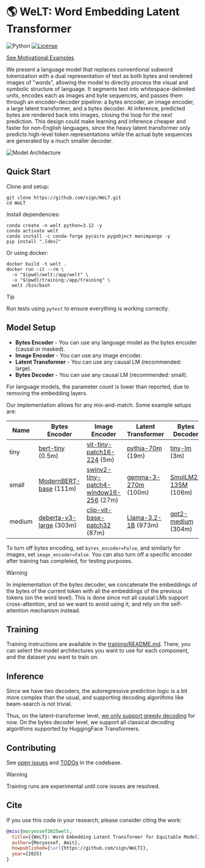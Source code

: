 # 🌎 WeLT: Word Embedding Latent Transformer

![Python](https://img.shields.io/badge/python-3.12-blue)
[![License](https://img.shields.io/badge/license-MIT-green)](./LICENSE)
 
[See Motivational Examples](./MOTIVATION.md)

We present a language model that replaces conventional subword tokenization with a dual representation of text as 
both bytes and rendered images of "words", allowing the model to directly process the visual and symbolic 
structure of language. It segments text into whitespace-delimited units, encodes each as images and byte sequences, 
and passes them through an encoder–decoder pipeline: 
a bytes encoder, an image encoder, a large latent transformer, and a bytes decoder. 
At inference, predicted bytes are rendered back into images, closing the loop for the next prediction.
This design could make learning and inference cheaper and faster for non-English languages, 
since the heavy latent transformer only predicts high-level token representations while the actual byte 
sequences are generated by a much smaller decoder.

![Model Architecture](./assets/architecture.png)

## Quick Start

Clone and setup:

```shell
git clone https://github.com/sign/WeLT.git
cd WeLT
```

Install dependencies:

```shell
conda create -n welt python=3.12 -y
conda activate welt
conda install -c conda-forge pycairo pygobject manimpango -y
pip install ".[dev]"
```

Or using docker:

```shell
docker build -t welt .
docker run -it --rm \
  -v "$(pwd)/welt:/app/welt" \
  -v "$(pwd)/training:/app/training" \
  welt /bin/bash
```

> [!TIP]
> Run tests using `pytest` to ensure everything is working correctly.

## Model Setup

- **Bytes Encoder** - You can use any language model as the bytes encoder (causal or masked).
- **Image Encoder** - You can use any image encoder.
- **Latent Transformer** - You can use any causal LM (recommended: large).
- **Bytes Decoder** - You can use any causal LM (recommended: small).

For language models, the parameter count is lower than reported, due to removing the embedding layers.

Our implementation allows for any mix-and-match. Some example setups are:

| Name   | Bytes Encoder                                                                | Image Encoder                                                                                             | Latent Transformer                                                    | Bytes Decoder                                                             | Total Parameters |
|--------|------------------------------------------------------------------------------|-----------------------------------------------------------------------------------------------------------|-----------------------------------------------------------------------|---------------------------------------------------------------------------|------------------|
| tiny   | [bert-tiny](https://huggingface.co/prajjwal1/bert-tiny) (0.5m)               | [vit-tiny-patch16-224](https://huggingface.co/WinKawaks/vit-tiny-patch16-224) (5m)                        | [pythia-70m](https://huggingface.co/EleutherAI/pythia-70m) (19m)      | [tiny-lm](sbintuitions/tiny-lm) (3m)                                      | 28m              |
| small  | [ModernBERT-base](https://huggingface.co/answerdotai/ModernBERT-base) (111m) | [swinv2-tiny-patch4-window16-256](https://huggingface.co/microsoft/swinv2-tiny-patch4-window16-256) (27m) | [gemma-3-270m](https://huggingface.co/google/gemma-3-270m) (100m)     | [SmolLM2-135M](https://huggingface.co/HuggingFaceTB/SmolLM2-135M) (106m)  | 346m             |
| medium | [deberta-v3-large](https://huggingface.co/microsoft/deberta-v3-large) (303m) | [clip-vit-base-patch32](https://huggingface.co/openai/clip-vit-base-patch32) (87m)                        | [Llama-3.2-1B](https://huggingface.co/meta-llama/Llama-3.2-1B) (973m) | [gpt2-medium](https://huggingface.co/openai-community/gpt2-medium) (304m) | 1,674m           |

To turn off bytes encoding, set `bytes_encoder=False`, and similarly for images, set `image_encoder=False`.
You can also turn off a specific encoder after training has completed, for testing purposes.

> [!WARNING]  
> In implementation of the bytes decoder, we concatenate the embeddings of the bytes of the current token with
> all the embeddings of the previous tokens (on the word level). This is done since not all causal LMs support
> cross-attention, and so we want to avoid using it, and rely on the self-attention mechanism instead.

## Training

Training instructions are available in the [training/README.md](./training/README.md).
There, you can select the model architectures you want to use for each component, and the dataset you want to train on.

## Inference

Since we have two decoders, the autoregressive prediction logic is a bit more complex than the usual,
and supporting decoding algorithms like beam-search is not trivial.

Thus, on the latent-transformer level,
[we only support greedy decoding](https://github.com/sign/WeLT/issues/5) for now.
On the bytes decoder level, we support all classical decoding algorithms supported by HuggingFace Transformers.

## Contributing

See [open issues](https://github.com/search?q=repo%3Asign%2FWeLT+%22%2Fissues%2F%22&type=code) 
and [TODOs](https://github.com/search?q=repo%3Asign%2FWeLT%20TODO&type=code) in the codebase.

> [!WARNING]
> Training runs are experimental until core issues are resolved.

## Cite

If you use this code in your research, please consider citing the work:

```bibtex
@misc{moryossef2025welt,
  title={{WeLT}: Word Embedding Latent Transformer for Equitable Modeling of the Languages of the World},
  author={Moryossef, Amit},
  howpublished={\url{https://github.com/sign/WeLT}},
  year={2025}
}
```